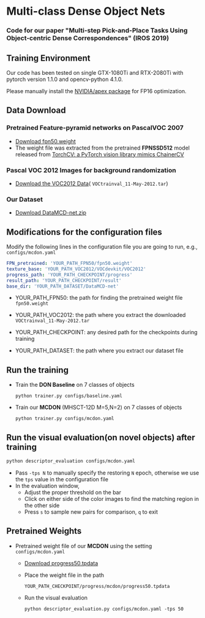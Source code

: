 # Multi-class Dense Object Nets
### Code for our paper "Multi-step Pick-and-Place Tasks Using Object-centric Dense Correspondences" (IROS 2019)

## Training Environment

Our code has been tested on single GTX-1080Ti and RTX-2080Ti with pytorch version 1.1.0 and opencv-python 4.1.0.

Please manually install the [NVIDIA/apex package](https://github.com/NVIDIA/apex) for FP16 optimization.

## Data Download

### Pretrained Feature-pyramid networks on PascalVOC 2007

- [Download fpn50.weight](https://drive.google.com/open?id=1ZrufPSS7LFSM1fRxL0Jp5mOcp8bZ3jgM)
- The weight file was extracted from the pretrained **FPNSSD512** model released from [TorchCV: a PyTorch vision library mimics ChainerCV](https://github.com/kuangliu/torchcv)

### Pascal VOC 2012 Images for background randomization

- [Download the VOC2012 Data](http://host.robots.ox.ac.uk/pascal/VOC/voc2012/index.html#devkit)( ```VOCtrainval_11-May-2012.tar```)

### Our Dataset

-  [Download DataMCD-net.zip](https://drive.google.com/file/d/1N6ZstxkK_tiXKqkPRePXQx878Oxn-lrt/view?usp=sharing)

## Modifications for the configuration files

Modify the following lines in the configuration file you are going to run, e.g., ```configs/mcdon.yaml```

```yaml
FPN_pretrained: 'YOUR_PATH_FPN50/fpn50.weight'
texture_base: 'YOUR_PATH_VOC2012/VOCdevkit/VOC2012'
progress_path: 'YOUR_PATH_CHECKPOINT/progress' 
result_path: 'YOUR_PATH_CHECKPOINT/result'
base_dir: 'YOUR_PATH_DATASET/DataMCD-net'
```

- YOUR_PATH_FPN50: the path for finding the pretrained weight file ```fpn50.weight```

- YOUR_PATH_VOC2012: the path where you extract the downloaded ```VOCtrainval_11-May-2012.tar```
- YOUR_PATH_CHECKPOINT: any desired path for the checkpoints during training
- YOUR_PATH_DATASET: the path where you extract our dataset file

## Run the training

- Train the **DON Baseline** on 7 classes of objects

  ```python trainer.py configs/baseline.yaml```

- Train our **MCDON** (MHSCT-12D M=5,N=2) on 7 classes of objects

  ```python trainer.py configs/mcdon.yaml```

## Run the visual evaluation(on novel objects) after training
```bash
python descriptor_evaluation configs/mcdon.yaml
```
- Pass ```-tps N``` to manually specify the restoring ```N``` epoch, otherwise we use the ```tps``` value in the configuration file
- In the evaluation window,
  - Adjust the proper threshold on the bar
  - Click on either side of the color images to find the matching region in the other side
  - Press ```s``` to sample new pairs for comparison, ```q``` to exit

## Pretrained Weights

- Pretrained weight file of our **MCDON** using the setting ```configs/mcdon.yaml```

  - [Download progress50.tpdata](https://drive.google.com/file/d/1_rzDrLpdSRguW5r4OgzdoVD949VKbiVb/view?usp=sharing)

  - Place the weight file in the path

    ``````
    YOUR_PATH_CHECKPOINT/progress/mcdon/progress50.tpdata
    ``````
  - Run the visual evaluation
    ``````
    python descriptor_evaluation.py configs/mcdon.yaml -tps 50
    ``````

